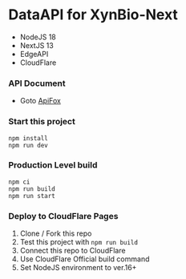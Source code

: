 # DataAPI for XynBio-Next

- NodeJS 18
- NextJS 13
- EdgeAPI
- CloudFlare

### API Document

- Goto [ApiFox](https://xynbio-data.apifox.cn)

### Start this project

```
npm install
npm run dev
```

### Production Level build

```
npm ci
npm run build
npm run start
```

### Deploy to CloudFlare Pages

1. Clone / Fork this repo
2. Test this project with `npm run build`
3. Connect this repo to CloudFlare
4. Use CloudFlare Official build command
5. Set NodeJS environment to ver.16+